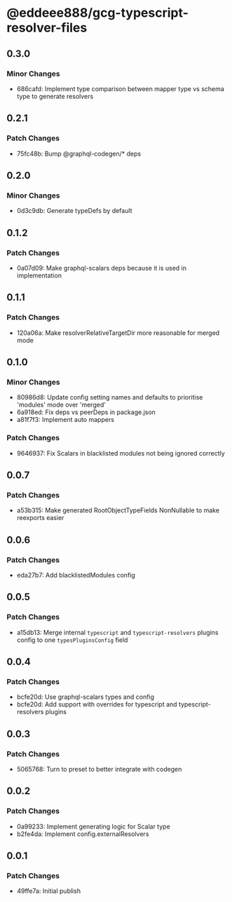 # @eddeee888/gcg-typescript-resolver-files

## 0.3.0

### Minor Changes

- 686cafd: Implement type comparison between mapper type vs schema type to generate resolvers

## 0.2.1

### Patch Changes

- 75fc48b: Bump @graphql-codegen/\* deps

## 0.2.0

### Minor Changes

- 0d3c9db: Generate typeDefs by default

## 0.1.2

### Patch Changes

- 0a07d09: Make graphql-scalars deps because it is used in implementation

## 0.1.1

### Patch Changes

- 120a06a: Make resolverRelativeTargetDir more reasonable for merged mode

## 0.1.0

### Minor Changes

- 80986d8: Update config setting names and defaults to prioritise 'modules' mode over 'merged'
- 6a918ed: Fix deps vs peerDeps in package.json
- a81f7f3: Implement auto mappers

### Patch Changes

- 9646937: Fix Scalars in blacklisted modules not being ignored correctly

## 0.0.7

### Patch Changes

- a53b315: Make generated RootObjectTypeFields NonNullable to make reexports easier

## 0.0.6

### Patch Changes

- eda27b7: Add blacklistedModules config

## 0.0.5

### Patch Changes

- a15db13: Merge internal `typescript` and `typescript-resolvers` plugins config to one `typesPluginsConfig` field

## 0.0.4

### Patch Changes

- bcfe20d: Use graphql-scalars types and config
- bcfe20d: Add support with overrides for typescript and typescript-resolvers plugins

## 0.0.3

### Patch Changes

- 5065768: Turn to preset to better integrate with codegen

## 0.0.2

### Patch Changes

- 0a99233: Implement generating logic for Scalar type
- b2fe4da: Implement config.externalResolvers

## 0.0.1

### Patch Changes

- 49ffe7a: Initial publish
